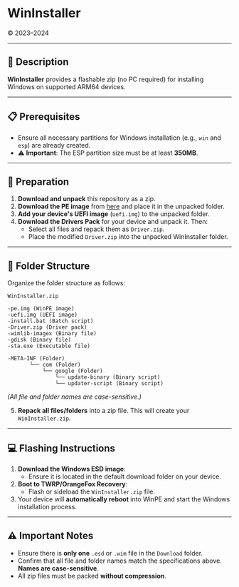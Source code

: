 # WinInstaller

© 2023–2024

---

## 📄 Description

**WinInstaller** provides a flashable zip (no PC required) for installing Windows on supported ARM64 devices.

---

## 📋 Prerequisites

- Ensure all necessary partitions for Windows installation (e.g., `win` and `esp`) are already created.
- ⚠️ **Important**: The ESP partition size must be at least **350MB**.

---

## 🔧 Preparation

1. **Download and unpack** this repository as a zip.
2. **Download the PE image** from [here](https://github.com/Kumar-Jy/WinInstaller/releases/download/WinPE/pe.img) and place it in the unpacked folder.
3. **Add your device's UEFI image** (`uefi.img`) to the unpacked folder.
4. **Download the Drivers Pack** for your device and unpack it. Then:
   - Select all files and repack them as `Driver.zip`.
   - Place the modified `Driver.zip` into the unpacked WinInstaller folder.

---

## 📂 Folder Structure

Organize the folder structure as follows:

```plaintext
WinInstaller.zip

-pe.img (WinPE image)
-uefi.img (UEFI image)
-install.bat (Batch script)
-Driver.zip (Driver pack)
-wimlib-imagex (Binary file)
-gdisk (Binary file)
-sta.exe (Executable file)

-META-INF (Folder)
       └── com (Folder)
           └── google (Folder)
               └── update-binary (Binary script)
               └── updater-script (Binary script)
```

*(All file and folder names are case-sensitive.)*

5. **Repack all files/folders** into a zip file. This will create your `WinInstaller.zip`.

---

## 💻 Flashing Instructions

1. **Download the Windows ESD image**:
   - Ensure it is located in the default download folder on your device.
2. **Boot to TWRP/OrangeFox Recovery**:
   - Flash or sideload the `WinInstaller.zip` file.
3. Your device will **automatically reboot** into WinPE and start the Windows installation process.

---

## ⚠️ Important Notes

- Ensure there is **only one** `.esd` or `.wim` file in the `Download` folder.
- Confirm that all file and folder names match the specifications above. **Names are case-sensitive**.
- All zip files must be packed **without compression**.
